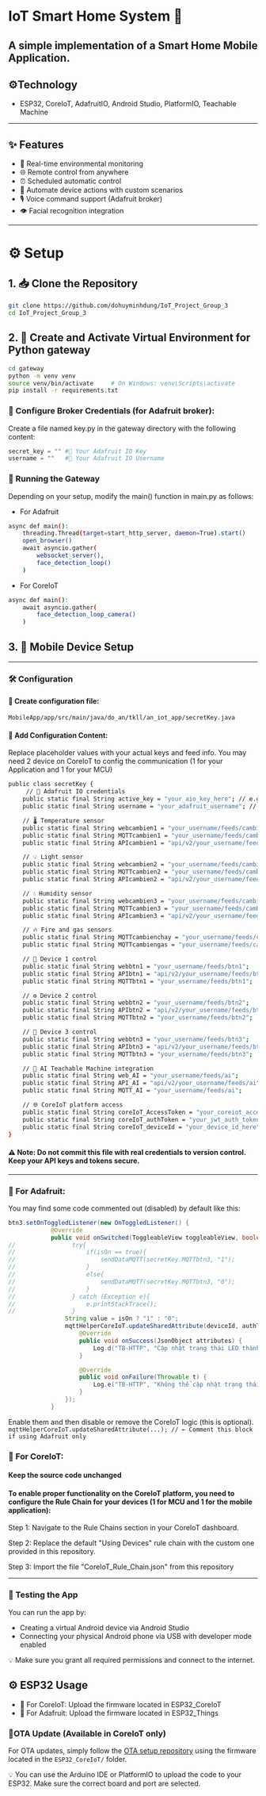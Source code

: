 # IoT Smart Home System 🤖
A simple implementation of a **Smart Home Mobile Application**.
---
## ⚙️Technology
- ESP32, CoreIoT, AdafruitIO, Android Studio, PlatformIO, Teachable Machine
---
## ✨ Features
- 🌱 Real-time environmental monitoring 
- 🌐 Remote control from anywhere
- ⏰ Scheduled automatic control
- 🚀 Automate device actions with custom scenarios
- 🎙️ Voice command support (Adafruit broker)
- 👁️ Facial recognition integration
---
# ⚙️ Setup
## 1. 📥 Clone the Repository
```bash
git clone https://github.com/dohuyminhdung/IoT_Project_Group_3
cd IoT_Project_Group_3
```
## 2. 🐍 Create and Activate Virtual Environment for Python gateway
```bash
cd gateway
python -m venv venv
source venv/bin/activate     # On Windows: venv\Scripts\activate
pip install -r requirements.txt
``` 
### 🔐 Configure Broker Credentials (for Adafruit broker):
Create a file named key.py in the gateway directory with the following content:
```python
secret_key = "" #🔑 Your Adafruit IO Key
username = ""   #👤 Your Adafruit IO Username
```
### 🚀 Running the Gateway
Depending on your setup, modify the main() function in main.py as follows:
- For Adafruit
```bash
async def main():
    threading.Thread(target=start_http_server, daemon=True).start()
    open_browser()
    await asyncio.gather(
        websocket_server(),
        face_detection_loop()
    )
```
- For CoreIoT
```bash
async def main():
    await asyncio.gather(
        face_detection_loop_camera()
    )
```
## 3. 📱 Mobile Device Setup
---
### 🛠️ Configuration
#### 📁 Create configuration file:
``
MobileApp/app/src/main/java/do_an/tkll/an_iot_app/secretKey.java
``
#### 📝 Add Configuration Content:
Replace placeholder values with your actual keys and feed info.
You may need 2 device on CoreIoT to config the communication (1 for your Application and 1 for your MCU)
```bash
public class secretKey {
     // 🔐 Adafruit IO credentials
    public static final String active_key = "your_aio_key_here"; // e.g., "aio_xxxxxxxx"
    public static final String username = "your_adafruit_username"; // e.g., "john_doe"

    // 🌡️ Temperature sensor
    public static final String webcambien1 = "your_username/feeds/cambien1";
    public static final String MQTTcambien1 = "your_username/feeds/cambien1";
    public static final String APIcambien1 = "api/v2/your_username/feeds/cambien1";

    // 💡 Light sensor
    public static final String webcambien2 = "your_username/feeds/cambien2";
    public static final String MQTTcambien2 = "your_username/feeds/cambien2";
    public static final String APIcambien2 = "api/v2/your_username/feeds/cambien2";

    // 💧 Humidity sensor
    public static final String webcambien3 = "your_username/feeds/cambien3";
    public static final String MQTTcambien3 = "your_username/feeds/cambien3";
    public static final String APIcambien3 = "api/v2/your_username/feeds/cambien3";

    // 🔥 Fire and gas sensors
    public static final String MQTTcambienchay = "your_username/feeds/cambien-chay";
    public static final String MQTTcambiengas = "your_username/feeds/cambien-gas";

    // 🔌 Device 1 control
    public static final String webbtn1 = "your_username/feeds/btn1";
    public static final String APIbtn1 = "api/v2/your_username/feeds/btn1";
    public static final String MQTTbtn1 = "your_username/feeds/btn1";

    // ⚙️ Device 2 control
    public static final String webbtn2 = "your_username/feeds/btn2";
    public static final String APIbtn2 = "api/v2/your_username/feeds/btn2";
    public static final String MQTTbtn2 = "your_username/feeds/btn2";

    // 🧯 Device 3 control
    public static final String webbtn3 = "your_username/feeds/btn3";
    public static final String APIbtn3 = "api/v2/your_username/feeds/btn3";
    public static final String MQTTbtn3 = "your_username/feeds/btn3";

    // 🤖 AI Teachable Machine integration
    public static final String web_AI = "your_username/feeds/ai";
    public static final String API_AI = "api/v2/your_username/feeds/ai";
    public static final String MQTT_AI = "your_username/feeds/ai";

    // 🌐 CoreIoT platform access
    public static final String coreIoT_AccessToken = "your_coreiot_access_token_here";
    public static final String coreIoT_authToken = "your_jwt_auth_token_here"; // JWT token of the user
    public static final String coreIoT_deviceId = "your_device_id_here"; // e.g., UUID of your MCU
}
```
#### ⚠️ Note: Do not commit this file with real credentials to version control. Keep your API keys and tokens secure.

---
### 🚀 For Adafruit:
You may find some code commented out (disabled) by default like this:
```java
btn3.setOnToggledListener(new OnToggledListener() {
            @Override
            public void onSwitched(ToggleableView toggleableView, boolean isOn) {
//                try{
//                    if(isOn == true){
//                        sendDataMQTT(secretKey.MQTTbtn3, "1");
//                    }
//                    else{
//                        sendDataMQTT(secretKey.MQTTbtn3, "0");
//                    }
//                } catch (Exception e){
//                    e.printStackTrace();
//                }
                String value = isOn ? "1" : "0";
                mqttHelperCoreIoT.updateSharedAttribute(deviceId, authToken, "servo", value, new ThingsBoardMQTTHelper.Callback() {
                    @Override
                    public void onSuccess(JsonObject attributes) {
                        Log.d("TB-HTTP", "Cập nhật trạng thái LED thành công");
                    }

                    @Override
                    public void onFailure(Throwable t) {
                        Log.e("TB-HTTP", "Không thể cập nhật trạng thái LED", t);
                    }
                });
            }
```
Enable them and then disable or remove the CoreIoT logic (this is optional).
``
mqttHelperCoreIoT.updateSharedAttribute(...); // ← Comment this block if using Adafruit only
``
### 🚀 For CoreIoT:
#### Keep the source code unchanged
#### To enable proper functionality on the CoreIoT platform, you need to configure the Rule Chain for your devices (1 for MCU and 1 for the mobile application):
Step 1: Navigate to the Rule Chains section in your CoreIoT dashboard.

Step 2: Replace the default "Using Devices" rule chain with the custom one provided in this repository.

Step 3: Import the file "CoreIoT_Rule_Chain.json" from this repository

---
### 📱 Testing the App
You can run the app by:
- Creating a virtual Android device via Android Studio
- Connecting your physical Android phone via USB with developer mode enabled

💡 Make sure you grant all required permissions and connect to the internet.
## ⚙️ ESP32 Usage
- 🚀 For CoreIoT: Upload the firmware located in ESP32_CoreIoT
- 🚀 For Adafruit: Upload the firmware located in ESP32_Things
### 🔄OTA Update (Available in CoreIoT only)
For OTA updates, simply follow the [OTA setup repository](https://github.com/dohuyminhdung/IoT_Lab_3) using the firmware located in the `ESP32_CoreIoT/` folder.

💡 You can use the Arduino IDE or PlatformIO to upload the code to your ESP32. Make sure the correct board and port are selected.
